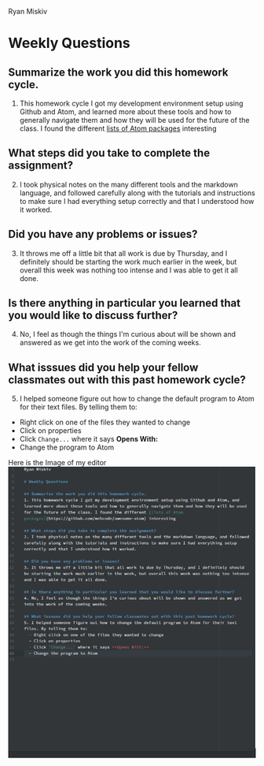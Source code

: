 Ryan Miskiv

# Weekly Questions

## Summarize the work you did this homework cycle.
1. This homework cycle I got my development environment setup using Github and Atom, and learned more about these tools and how to generally navigate them and how they will be used for the future of the class. I found the different [lists of Atom packages](https://github.com/mehcode/awesome-atom) interesting

## What steps did you take to complete the assignment?
2. I took physical notes on the many different tools and the markdown language, and followed carefully along with the tutorials and instructions to make sure I had everything setup correctly and that I understood how it worked.

## Did you have any problems or issues?
3. It throws me off a little bit that all work is due by Thursday, and I definitely should be starting the work much earlier in the week, but overall this week was nothing too intense and I was able to get it all done.

## Is there anything in particular you learned that you would like to discuss further?
4. No, I feel as though the things I'm curious about will be shown and answered as we get into the work of the coming weeks.

## What isssues did you help your fellow classmates out with this past homework cycle?
5. I helped someone figure out how to change the default program to Atom for their text files. By telling them to:
  - Right click on one of the files they wanted to change
  - Click on properties
  - Click `Change...` where it says **Opens With:**
  - Change the program to Atom

Here is the Image of my editor ![Image of my editor](devpic.png)
